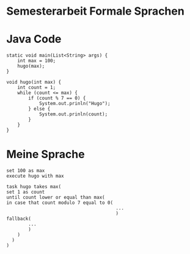 # Semesterarbeit Formale Sprachen

# Java Code
    static void main(List<String> args) {
        int max = 100;
        hugo(max);
    }

    void hugo(int max) {
        int count = 1;
        while (count <= max) {
            if (count % 7 == 0) {
                System.out.prinln("Hugo");
            } else {
                System.out.prinln(count);
            }
        }
    }

# Meine Sprache

    set 100 as max
    execute hugo with max

    task hugo takes max(
    set 1 as count
    until count lower or equal than max(
    in case that count modulo 7 equal to 0(
                                            ...
                                            )
    fallback(
            ...
            )
        )
      )
    )